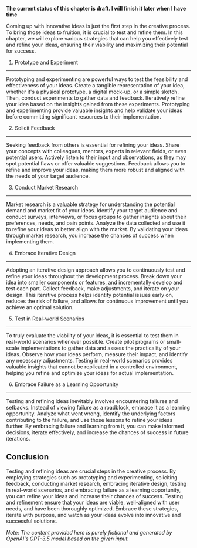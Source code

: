**The current status of this chapter is draft. I will finish it later when I have time**

Coming up with innovative ideas is just the first step in the creative process. To bring those ideas to fruition, it is crucial to test and refine them. In this chapter, we will explore various strategies that can help you effectively test and refine your ideas, ensuring their viability and maximizing their potential for success.

1. Prototype and Experiment
---------------------------

Prototyping and experimenting are powerful ways to test the feasibility and effectiveness of your ideas. Create a tangible representation of your idea, whether it's a physical prototype, a digital mock-up, or a simple sketch. Then, conduct experiments to gather data and feedback. Iteratively refine your idea based on the insights gained from these experiments. Prototyping and experimenting provide valuable insights and help validate your ideas before committing significant resources to their implementation.

2. Solicit Feedback
-------------------

Seeking feedback from others is essential for refining your ideas. Share your concepts with colleagues, mentors, experts in relevant fields, or even potential users. Actively listen to their input and observations, as they may spot potential flaws or offer valuable suggestions. Feedback allows you to refine and improve your ideas, making them more robust and aligned with the needs of your target audience.

3. Conduct Market Research
--------------------------

Market research is a valuable strategy for understanding the potential demand and market fit of your ideas. Identify your target audience and conduct surveys, interviews, or focus groups to gather insights about their preferences, needs, and pain points. Analyze the data collected and use it to refine your ideas to better align with the market. By validating your ideas through market research, you increase the chances of success when implementing them.

4. Embrace Iterative Design
---------------------------

Adopting an iterative design approach allows you to continuously test and refine your ideas throughout the development process. Break down your idea into smaller components or features, and incrementally develop and test each part. Collect feedback, make adjustments, and iterate on your design. This iterative process helps identify potential issues early on, reduces the risk of failure, and allows for continuous improvement until you achieve an optimal solution.

5. Test in Real-world Scenarios
-------------------------------

To truly evaluate the viability of your ideas, it is essential to test them in real-world scenarios whenever possible. Create pilot programs or small-scale implementations to gather data and assess the practicality of your ideas. Observe how your ideas perform, measure their impact, and identify any necessary adjustments. Testing in real-world scenarios provides valuable insights that cannot be replicated in a controlled environment, helping you refine and optimize your ideas for actual implementation.

6. Embrace Failure as a Learning Opportunity
--------------------------------------------

Testing and refining ideas inevitably involves encountering failures and setbacks. Instead of viewing failure as a roadblock, embrace it as a learning opportunity. Analyze what went wrong, identify the underlying factors contributing to the failure, and use those lessons to refine your ideas further. By embracing failure and learning from it, you can make informed decisions, iterate effectively, and increase the chances of success in future iterations.

Conclusion
----------

Testing and refining ideas are crucial steps in the creative process. By employing strategies such as prototyping and experimenting, soliciting feedback, conducting market research, embracing iterative design, testing in real-world scenarios, and embracing failure as a learning opportunity, you can refine your ideas and increase their chances of success. Testing and refinement ensure that your ideas are viable, well-aligned with user needs, and have been thoroughly optimized. Embrace these strategies, iterate with purpose, and watch as your ideas evolve into innovative and successful solutions.

*Note: The content provided here is purely fictional and generated by OpenAI's GPT-3.5 model based on the given input.*
